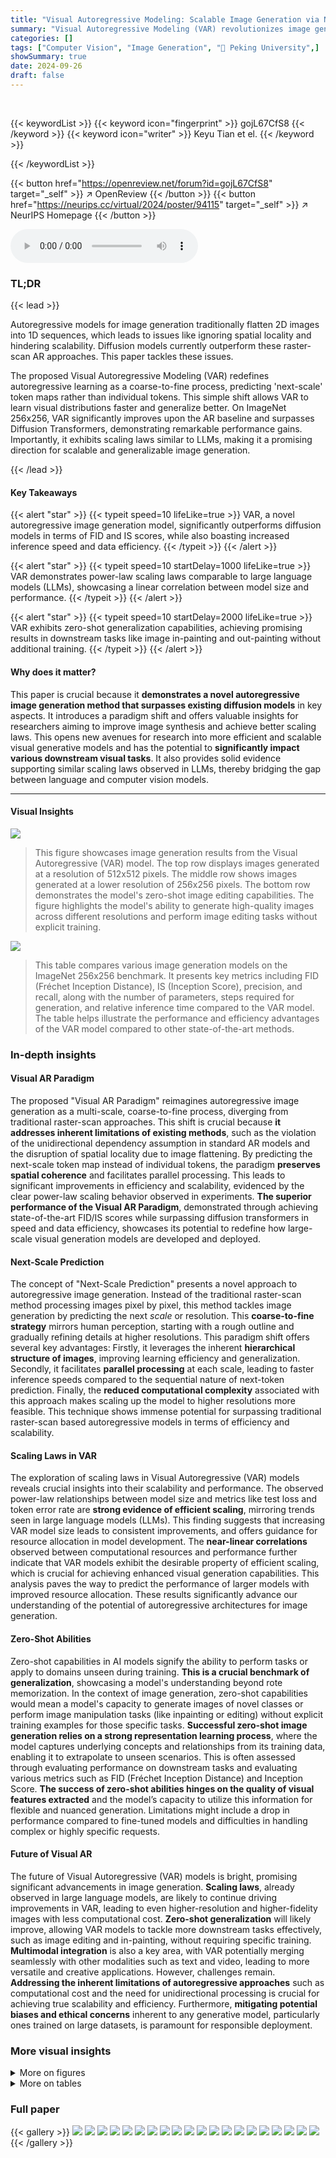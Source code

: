 ```yaml
---
title: "Visual Autoregressive Modeling: Scalable Image Generation via Next-Scale Prediction"
summary: "Visual Autoregressive Modeling (VAR) revolutionizes image generation by using a coarse-to-fine 'next-scale prediction', outperforming diffusion models and exhibiting scaling laws similar to LLMs."
categories: []
tags: ["Computer Vision", "Image Generation", "🏢 Peking University",]
showSummary: true
date: 2024-09-26
draft: false
---
```


<br>

{{< keywordList >}}
{{< keyword icon="fingerprint" >}} gojL67CfS8 {{< /keyword >}}
{{< keyword icon="writer" >}} Keyu Tian et el. {{< /keyword >}}
 
{{< /keywordList >}}

{{< button href="https://openreview.net/forum?id=gojL67CfS8" target="_self" >}}
↗ OpenReview
{{< /button >}}
{{< button href="https://neurips.cc/virtual/2024/poster/94115" target="_self" >}}
↗ NeurIPS Homepage
{{< /button >}}


<audio controls>
    <source src="https://ai-paper-reviewer.com/gojL67CfS8/podcast.wav" type="audio/wav">
    Your browser does not support the audio element.
</audio>


### TL;DR


{{< lead >}}

Autoregressive models for image generation traditionally flatten 2D images into 1D sequences, which leads to issues like ignoring spatial locality and hindering scalability.  Diffusion models currently outperform these raster-scan AR approaches. This paper tackles these issues. 

The proposed Visual Autoregressive Modeling (VAR) redefines autoregressive learning as a coarse-to-fine process, predicting 'next-scale' token maps rather than individual tokens. This simple shift allows VAR to learn visual distributions faster and generalize better.  On ImageNet 256x256, VAR significantly improves upon the AR baseline and surpasses Diffusion Transformers, demonstrating remarkable performance gains. Importantly, it exhibits scaling laws similar to LLMs, making it a promising direction for scalable and generalizable image generation.

{{< /lead >}}


#### Key Takeaways

{{< alert "star" >}}
{{< typeit speed=10 lifeLike=true >}} VAR, a novel autoregressive image generation model, significantly outperforms diffusion models in terms of FID and IS scores, while also boasting increased inference speed and data efficiency. {{< /typeit >}}
{{< /alert >}}

{{< alert "star" >}}
{{< typeit speed=10 startDelay=1000 lifeLike=true >}} VAR demonstrates power-law scaling laws comparable to large language models (LLMs), showcasing a linear correlation between model size and performance. {{< /typeit >}}
{{< /alert >}}

{{< alert "star" >}}
{{< typeit speed=10 startDelay=2000 lifeLike=true >}} VAR exhibits zero-shot generalization capabilities, achieving promising results in downstream tasks like image in-painting and out-painting without additional training. {{< /typeit >}}
{{< /alert >}}

#### Why does it matter?
This paper is crucial because it **demonstrates a novel autoregressive image generation method that surpasses existing diffusion models** in key aspects.  It introduces a paradigm shift and offers valuable insights for researchers aiming to improve image synthesis and achieve better scaling laws. This opens new avenues for research into more efficient and scalable visual generative models and has the potential to **significantly impact various downstream visual tasks**. It also provides solid evidence supporting similar scaling laws observed in LLMs, thereby bridging the gap between language and computer vision models.

------
#### Visual Insights



![](https://ai-paper-reviewer.com/gojL67CfS8/figures_0_1.jpg)

> This figure showcases image generation results from the Visual Autoregressive (VAR) model. The top row displays images generated at a resolution of 512x512 pixels. The middle row shows images generated at a lower resolution of 256x256 pixels. The bottom row demonstrates the model's zero-shot image editing capabilities.  The figure highlights the model's ability to generate high-quality images across different resolutions and perform image editing tasks without explicit training.





![](https://ai-paper-reviewer.com/gojL67CfS8/tables_6_1.jpg)

> This table compares various image generation models on the ImageNet 256x256 benchmark.  It presents key metrics including FID (Fréchet Inception Distance), IS (Inception Score), precision, and recall, along with the number of parameters, steps required for generation, and relative inference time compared to the VAR model.  The table helps illustrate the performance and efficiency advantages of the VAR model compared to other state-of-the-art methods.





### In-depth insights


#### Visual AR Paradigm
The proposed "Visual AR Paradigm" reimagines autoregressive image generation as a multi-scale, coarse-to-fine process, diverging from traditional raster-scan approaches.  This shift is crucial because **it addresses inherent limitations of existing methods**, such as the violation of the unidirectional dependency assumption in standard AR models and the disruption of spatial locality due to image flattening. By predicting the next-scale token map instead of individual tokens, the paradigm **preserves spatial coherence** and facilitates parallel processing. This leads to significant improvements in efficiency and scalability, evidenced by the clear power-law scaling behavior observed in experiments. **The superior performance of the Visual AR Paradigm**, demonstrated through achieving state-of-the-art FID/IS scores while surpassing diffusion transformers in speed and data efficiency, showcases its potential to redefine how large-scale visual generation models are developed and deployed.

#### Next-Scale Prediction
The concept of "Next-Scale Prediction" presents a novel approach to autoregressive image generation.  Instead of the traditional raster-scan method processing images pixel by pixel, this method tackles image generation by predicting the next *scale* or resolution. This **coarse-to-fine strategy** mirrors human perception, starting with a rough outline and gradually refining details at higher resolutions.  This paradigm shift offers several key advantages: Firstly, it leverages the inherent **hierarchical structure of images**, improving learning efficiency and generalization. Secondly, it facilitates **parallel processing** at each scale, leading to faster inference speeds compared to the sequential nature of next-token prediction. Finally, the **reduced computational complexity** associated with this approach makes scaling up the model to higher resolutions more feasible.  This technique shows immense potential for surpassing traditional raster-scan based autoregressive models in terms of efficiency and scalability.

#### Scaling Laws in VAR
The exploration of scaling laws in Visual Autoregressive (VAR) models reveals crucial insights into their scalability and performance.  The observed power-law relationships between model size and metrics like test loss and token error rate are **strong evidence of efficient scaling**, mirroring trends seen in large language models (LLMs).  This finding suggests that increasing VAR model size leads to consistent improvements, and offers guidance for resource allocation in model development. The **near-linear correlations** observed between computational resources and performance further indicate that VAR models exhibit the desirable property of efficient scaling, which is crucial for achieving enhanced visual generation capabilities. This analysis paves the way to predict the performance of larger models with improved resource allocation. These results significantly advance our understanding of the potential of autoregressive architectures for image generation.

#### Zero-Shot Abilities
Zero-shot capabilities in AI models signify the ability to perform tasks or apply to domains unseen during training.  **This is a crucial benchmark of generalization**, showcasing a model's understanding beyond rote memorization.  In the context of image generation, zero-shot capabilities would mean a model's capacity to generate images of novel classes or perform image manipulation tasks (like inpainting or editing) without explicit training examples for those specific tasks.  **Successful zero-shot image generation relies on a strong representation learning process**, where the model captures underlying concepts and relationships from its training data, enabling it to extrapolate to unseen scenarios.  This is often assessed through evaluating performance on downstream tasks and evaluating various metrics such as FID (Fréchet Inception Distance) and Inception Score. **The success of zero-shot abilities hinges on the quality of visual features extracted** and the model’s capacity to utilize this information for flexible and nuanced generation.  Limitations might include a drop in performance compared to fine-tuned models and difficulties in handling complex or highly specific requests.

#### Future of Visual AR
The future of Visual Autoregressive (VAR) models is bright, promising significant advancements in image generation.  **Scaling laws**, already observed in large language models, are likely to continue driving improvements in VAR, leading to even higher-resolution and higher-fidelity images with less computational cost.  **Zero-shot generalization** will likely improve, allowing VAR models to tackle more downstream tasks effectively, such as image editing and in-painting, without requiring specific training.  **Multimodal integration** is also a key area, with VAR potentially merging seamlessly with other modalities such as text and video, leading to more versatile and creative applications.  However, challenges remain.  **Addressing the inherent limitations of autoregressive approaches** such as computational cost and the need for unidirectional processing is crucial for achieving true scalability and efficiency.  Furthermore, **mitigating potential biases and ethical concerns** inherent to any generative model, particularly ones trained on large datasets, is paramount for responsible deployment.


### More visual insights

<details>
<summary>More on figures
</summary>


![](https://ai-paper-reviewer.com/gojL67CfS8/figures_1_1.jpg)

> This figure compares three different autoregressive generative models: standard autoregressive text generation (next-token prediction), standard autoregressive image generation (next-image-token prediction), and the proposed visual autoregressive image generation (next-scale prediction). The figure illustrates how the input data is processed in each model and highlights the key differences, especially in how VAR leverages a multi-scale VQVAE for efficient and high-resolution image generation.


![](https://ai-paper-reviewer.com/gojL67CfS8/figures_1_2.jpg)

> This figure compares different image generation models on the ImageNet 256x256 dataset using Fréchet Inception Distance (FID) as a metric for image quality.  It demonstrates how VAR (Visual Autoregressive) model significantly outperforms other models, including various Autoregressive (AR) models and Diffusion Transformers (DiT). Specifically, the VAR model with 2 billion parameters achieves a FID of 1.73, which is substantially lower than other models, indicating superior image quality.  The x-axis represents the inference time, showing that VAR is also more efficient.


![](https://ai-paper-reviewer.com/gojL67CfS8/figures_4_1.jpg)

> This figure illustrates the two-stage training process of the Visual Autoregressive (VAR) model. Stage 1 involves training a multi-scale VQ autoencoder to encode images into multiple token maps.  Stage 2 trains a VAR transformer using a next-scale prediction approach, where the transformer predicts the next higher-resolution token map based on previous maps.  The use of a causal attention mask is highlighted.


![](https://ai-paper-reviewer.com/gojL67CfS8/figures_5_1.jpg)

> This figure visualizes the impact of scaling up both model size and training compute on the quality of images generated by the VAR model. It shows image samples generated by VAR models with different depths (6, 16, 26, 30) at various training stages (20%, 60%, 100% of total tokens). The improved visual fidelity and coherence demonstrate a clear positive correlation between model scale and image quality.


![](https://ai-paper-reviewer.com/gojL67CfS8/figures_7_1.jpg)

> This figure shows the scaling laws observed when training VAR transformers of different sizes.  The plots demonstrate a power-law relationship between the model's size (number of parameters) and its performance metrics: test loss and token error rate. The near-perfect correlation coefficients highlight the strong linear relationship between the logarithm of the model size and the logarithm of the loss/error, validating the scalability of the VAR model.


![](https://ai-paper-reviewer.com/gojL67CfS8/figures_8_1.jpg)

> This figure shows the scaling laws observed when training compute (Cmin) is optimized.  The plots demonstrate a strong power-law relationship between compute and both test loss (L) and token error rate (Err), regardless of whether the loss is calculated for all scales or just the final scale. The high correlation coefficients (near -0.99) confirm the strong linear relationship between logarithmic values of Cmin, L, and Err, providing strong evidence for the power-law scaling behavior of VAR models.


![](https://ai-paper-reviewer.com/gojL67CfS8/figures_10_1.jpg)

> This figure visualizes the effect of scaling up the model size (N) and training compute (C) on the quality of images generated by the VAR model.  It shows image samples generated by VAR models with different depths (16, 20, 24, 30) and training stages (20%, 60%, 100% of training tokens).  The improved visual fidelity and detail in images from larger models and with more training demonstrate the scaling law behaviour of the model.


![](https://ai-paper-reviewer.com/gojL67CfS8/figures_11_1.jpg)

> This figure shows the zero-shot generalization ability of the Visual Autoregressive (VAR) model on three downstream tasks: image in-painting, out-painting, and class-conditional image editing.  In each task, the model is given an image with masked or specified regions, and it successfully generates realistic and coherent results without any further training or fine-tuning. This demonstrates that the VAR model learns a generalizable representation of images that can be applied to various tasks.


![](https://ai-paper-reviewer.com/gojL67CfS8/figures_11_2.jpg)

> This figure visualizes the attention scores in the last self-attention layer of the VQGAN encoder.  The heatmaps show how strongly each token attends to other tokens in four randomly selected 256x256 images from ImageNet's validation set. This helps illustrate the level of token dependency in the VQGAN model.


![](https://ai-paper-reviewer.com/gojL67CfS8/figures_13_1.jpg)

> This figure compares image generation results from four different models: BigGAN, VQVAE-2, MaskGIT, and VAR (the authors' model). Each model generated images of Bald Eagles, Jellyfish, and Ducks. The comparison highlights the superior quality and detail of the images generated by the VAR model.


![](https://ai-paper-reviewer.com/gojL67CfS8/figures_14_1.jpg)

> This figure shows a collection of 256x256 images generated using the Visual Autoregressive (VAR) model, trained on the ImageNet dataset.  The images depict a wide variety of subjects and scenes, demonstrating the model's ability to generate diverse and visually appealing images. The caption also indicates that higher resolution (512x512) samples are available in supplementary material.


</details>




<details>
<summary>More on tables
</summary>


![](https://ai-paper-reviewer.com/gojL67CfS8/tables_6_2.jpg)
> This table compares the performance of various image generation models on the ImageNet 512x512 dataset.  The metrics used are Fréchet Inception Distance (FID), Inception Score (IS), and inference time.  The table highlights the superior performance of the VAR model compared to other methods, including GANs, diffusion models, masked prediction models, and traditional autoregressive (AR) models. The '-s' notation indicates a resource-constrained setting for a particular model variant.

![](https://ai-paper-reviewer.com/gojL67CfS8/tables_9_1.jpg)
> This table presents an ablation study of the VAR model, comparing its performance against a baseline AR model and exploring the effects of various components (AdaLN, Top-k sampling, CFG, Attention Normalization) and scaling up the model size. It quantitatively shows the improvement in FID (Fréchet Inception Distance) achieved by each addition or modification and the associated increase in computational cost.

</details>




### Full paper

{{< gallery >}}
<img src="https://ai-paper-reviewer.com/gojL67CfS8/1.png" class="grid-w50 md:grid-w33 xl:grid-w25" />
<img src="https://ai-paper-reviewer.com/gojL67CfS8/2.png" class="grid-w50 md:grid-w33 xl:grid-w25" />
<img src="https://ai-paper-reviewer.com/gojL67CfS8/3.png" class="grid-w50 md:grid-w33 xl:grid-w25" />
<img src="https://ai-paper-reviewer.com/gojL67CfS8/4.png" class="grid-w50 md:grid-w33 xl:grid-w25" />
<img src="https://ai-paper-reviewer.com/gojL67CfS8/5.png" class="grid-w50 md:grid-w33 xl:grid-w25" />
<img src="https://ai-paper-reviewer.com/gojL67CfS8/6.png" class="grid-w50 md:grid-w33 xl:grid-w25" />
<img src="https://ai-paper-reviewer.com/gojL67CfS8/7.png" class="grid-w50 md:grid-w33 xl:grid-w25" />
<img src="https://ai-paper-reviewer.com/gojL67CfS8/8.png" class="grid-w50 md:grid-w33 xl:grid-w25" />
<img src="https://ai-paper-reviewer.com/gojL67CfS8/9.png" class="grid-w50 md:grid-w33 xl:grid-w25" />
<img src="https://ai-paper-reviewer.com/gojL67CfS8/10.png" class="grid-w50 md:grid-w33 xl:grid-w25" />
<img src="https://ai-paper-reviewer.com/gojL67CfS8/11.png" class="grid-w50 md:grid-w33 xl:grid-w25" />
<img src="https://ai-paper-reviewer.com/gojL67CfS8/12.png" class="grid-w50 md:grid-w33 xl:grid-w25" />
<img src="https://ai-paper-reviewer.com/gojL67CfS8/13.png" class="grid-w50 md:grid-w33 xl:grid-w25" />
<img src="https://ai-paper-reviewer.com/gojL67CfS8/14.png" class="grid-w50 md:grid-w33 xl:grid-w25" />
<img src="https://ai-paper-reviewer.com/gojL67CfS8/15.png" class="grid-w50 md:grid-w33 xl:grid-w25" />
<img src="https://ai-paper-reviewer.com/gojL67CfS8/16.png" class="grid-w50 md:grid-w33 xl:grid-w25" />
<img src="https://ai-paper-reviewer.com/gojL67CfS8/17.png" class="grid-w50 md:grid-w33 xl:grid-w25" />
<img src="https://ai-paper-reviewer.com/gojL67CfS8/18.png" class="grid-w50 md:grid-w33 xl:grid-w25" />
<img src="https://ai-paper-reviewer.com/gojL67CfS8/19.png" class="grid-w50 md:grid-w33 xl:grid-w25" />
<img src="https://ai-paper-reviewer.com/gojL67CfS8/20.png" class="grid-w50 md:grid-w33 xl:grid-w25" />
{{< /gallery >}}